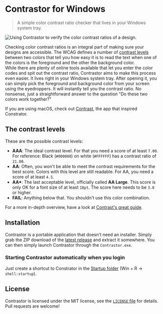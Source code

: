 ﻿# Contrastor for Windows

> A simple color contrast ratio checker that lives in your Windows system tray.

![Using Contrastor to verify the color contrast ratios of a design.](https://cdn.baltpeter.io/img/contrastor-windows-demo.gif)

Checking color contrast ratios is an integral part of making sure your designs are accessible. The WCAG defines a number of [contrast levels](https://www.w3.org/TR/WCAG20-TECHS/G18.html) between two colors that tell you how easy it is to read the text when one of the colors is the foreground and the other the background color.  
While there are plenty of online tools available that let you enter the color codes and spit out the contrast ratio, Contrastor aims to make this process even easier. It lives right in your Windows system tray. After opening it, you can simply pick the foreground and background color from your screen using the eyedroppers. It will instantly tell you the contrast ratio. No nonsense, just a straightforward answer to the question "Do these two colors work together?"

If you are using macOS, check out [Contrast](https://usecontrast.com/), the app that inspired Constrator.

## The contrast levels

These are the possible contrast levels:

* **AAA**: The ideal contrast level. For that you need a score of at least `7.00`. For reference: Black (`#000000`) on white (`#FFFFFF`) has a contrast ratio of `21.00`.
* **AA**: Often, you won't be able to meet the contrast requirements for the best score. Colors with this level are still readable. For AA, you need a score of at least `4.5`.
* **AA\***: The last acceptable level, officially called **AA Large**. This score is only OK for a font size of at least `18pt`. The score here needs to be `3.0` or higher.
* **FAIL**: Anything below that. You shouldn't use this color combination.

For a more in-depth overview, have a look at [Contrast's great guide](https://usecontrast.com/guide).

## Installation

Contrastor is a portable application that doesn't need an installer. Simply grab the ZIP download of the [latest release](https://github.com/baltpeter/contrastor-windows/releases) and extract it somewhere. You can then simply launch Contrastor through the `Contrastor.exe`.

### Starting Contrastor automatically when you login

Just create a shortcut to Constrator in the [Startup folder](https://support.microsoft.com/en-us/help/4026268/windows-10-change-startup-apps) (Win + R -> `shell:startup`).

## License

Contrastor is licensed under the MIT license, see the [`LICENSE` file](LICENSE) for details. Pull requests are welcome!